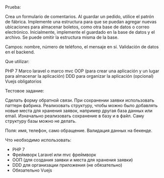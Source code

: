 Prueba:

Crea un formulario de comentarios. Al guardar un pedido, utilice el patrón de fábrica. Implemente una estructura para que se puedan agregar nuevas ubicaciones para almacenar boletos, como otra base de datos o correo electrónico. Inicialmente, implemente el guardado en la base de datos y el archivo. Se puede omitir la estructura misma de la base.

Campos: nombre, número de teléfono, el mensaje en sí. Validación de datos en el backend.

Que utilizar:

PHP 7
Marco laravel o marco mvc
OOP (para crear una aplicación y un lugar para almacenar la aplicación)
DDD para organizar la aplicación (opcional)
Vuejs obligatorios

Тестовое задание:

Сделать форму обратной связи.
При сохранении заявки использовать паттерн фабрика.
Реализовать структуру, чтобы можно было добавлять новые места для хранения заявок, например другая база данных или email.
Изначально реализовать сохранение в базу и в файл. Саму структуру базы можно не делать.

Поля: имя, телефон, само обращение. Валидация данных на бекенде.

Что необходимо использовать:
- PHP 7
- Фреймворк Laravel или mvc фреймворк
- ООП (для создания заявки и места для хранения заявки)
- DDD для организации приложения (не обязательно)
- Обязательно Vuejs

